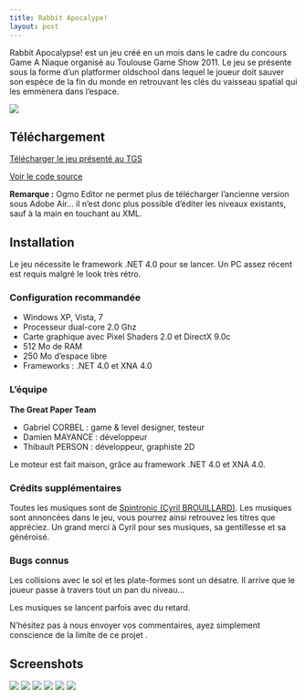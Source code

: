 ```yaml
---
title: Rabbit Apocalype!
layout: post
---
```


Rabbit Apocalypse! est un jeu créé en un mois dans le cadre du concours Game A Niaque organisé au Toulouse Game Show 2011.
Le jeu se présente sous la forme d’un platformer oldschool dans lequel le joueur doit sauver son espèce de la fin du monde en retrouvant les clés du vaisseau spatial qui les emmènera dans l’espace.

<img src="http://uppix.net/1/b/2/4fe9ce13449d9209bb105fc27eaectt.jpg" />

## Téléchargement

<a class="btn btn-primary" href="http://thegreatpaperadventure.com/files/RabbitApocalypse_v1.0_TGS_FINAL.zip">Télécharger le jeu présenté au TGS</a>

<a class="btn btn-info" href="https://github.com/Valryon/Rabbit-Apocalypse">Voir le code source</a>

**Remarque :** Ogmo Editor ne permet plus de télécharger l’ancienne version sous Adobe Air… il n’est donc plus possible d’éditer les niveaux existants, sauf à la main en touchant au XML.

## Installation

Le jeu nécessite le framework .NET 4.0 pour se lancer. Un PC assez récent est requis malgré le look très rétro.

### Configuration recommandée

- Windows XP, Vista, 7
- Processeur dual-core 2.0 Ghz
- Carte graphique avec Pixel Shaders 2.0 et DirectX 9.0c
- 512 Mo de RAM
- 250 Mo d’espace libre
- Frameworks : .NET 4.0 et XNA 4.0

### L’équipe

**The Great Paper Team**

- Gabriel CORBEL : game & level designer, testeur
- Damien MAYANCE : développeur
- Thibault PERSON : développeur, graphiste 2D

Le moteur est fait maison, grâce au framework .NET 4.0 et XNA 4.0.

### Crédits supplémentaires

Toutes les musiques sont de [Spintronic (Cyril BROUILLARD)](http://www.chiptunes-headbangers.net/Spintronic).
Les musiques sont annoncées dans le jeu, vous pourrez ainsi retrouvez les titres que appréciez.
Un grand merci à Cyril pour ses musiques, sa gentillesse et sa généroisé.

### Bugs connus

Les collisions avec le sol et les plate-formes sont un désatre. Il arrive que le joueur passe à travers tout un pan du niveau…

Les musiques se lancent parfois avec du retard.

N’hésitez pas à nous envoyer vos commentaires, ayez simplement conscience de la limite de ce projet .

## Screenshots

<img src="http://uppix.net/2/6/b/04ada05c922cfe7b3b0426bba887ett.jpg" />
<img src="http://uppix.net/6/4/d/ba87ab281751efcaa17dbdf5f7410tt.jpg" />
<img src="http://uppix.net/5/6/f/159c6ef392cc5a56ff189aa2b56fctt.jpg" />
<img src="http://uppix.net/8/c/a/86f086da4de1e4b659503c9116cf4tt.jpg" />
<img src="http://uppix.net/1/a/9/c1761237c8e09e71712b9a2169218tt.jpg" />
<img src="http://uppix.net/8/2/1/918a8b0a82648877250c3aa80c84ctt.jpg" />
